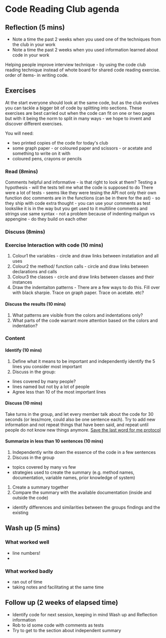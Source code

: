 # Code Reading Club agenda

## Reflection (5 mins)
- Note a time the past 2 weeks when you used one of the techniques from the club in your work
- Note a time the past 2 weeks when you used information learned about code in your work

Helping people improve interview technique - by using the code club reading technique instead of whote board for shared code reading exercise.
 order of items- in writing code.

## Exercises
At the start everyone should look at the same code, but as the club evolves you can tackle a bigger bit of code by splitting into sections. These exercises are best carried out when the code can fit on one or two pages but with it being the norm to split in many ways - we hope to invent and discover different exercises.

You will need:
- two printed copies of the code for today's club
- some graph paper - or coloured paper and scissors - or acetate and something to write on it with
- coloured pens, crayons or pencils

### Read (8mins) 
Comments helpful and informative - is that right to look at them?
Testing a hypothesis - will the tests tell me what the code is supposed to do
There were a lot of tests - seems like they were tesing the API not only their own
function doc comments are in the functions (can be in there for the ast) - so they ship with code
extra thought - you can use your comments as test
lookslike it is in the way but you get used to it
multiline comments and strings use same syntax - not a problem because of indenting
mailgun vs appengine - do they build on each other

### Discuss (8mins)

### Exercise Interaction with code (10 mins)
1. Colour1 the variables - circle and draw links between instatiation and all uses
1. Colour2 the method/ function calls - circle and draw links between declarations and calls
1. Colour3 the classes - circle and draw links between classes and their instances
1. Draw the indentaiton patterns - There are a few ways to do this. Fill over with black sharpie. Trace on graph paper. Trace on acetate. etc?

#### Discuss the results (10 mins)
1. What patterns are visible from the colors and indentations only?
1. What parts of the code warrant more attention based on the colors and indentation?

### Content

#### Identify (10 mins)
1. Define what it means to be important and independently identify the 5 lines you consider most important
1. Discuss in the group:
- lines covered by many people?
- lines named but not by a lot of people
- Agree less than 10 of the most important lines

#### Discuss (10 mins)
Take turns in the group, and let every member talk about the code for 30 seconds (or less/more, could also be one sentence each). Try to add new information and not repeat things that have been said, and repeat until people do not know new things anymore.
[Save the last word for me protocol](https://lead.nwp.org/knowledgebase/save-the-last-word-for-me-protocol/)

#### Summarize in less than 10 sentences (10 mins)
1. Independently write down the essence of the code in a few sentences
1. Discuss in the group
- topics covered by many vs few
- strategies used to create the summary (e.g. method names, documentation, variable names, prior knowledge of system)
1. Create a summary together
1. Compare the summary with the available documentation (inside and outside the code)
- identify differences and similarities between the groups findings and the existing


## Wash up (5 mins)
### What worked well
- line numbers!
-

### What worked badly
- ran out of time
- taking notes and facilitating at the same time

## Follow up (2 weeks of elapsed time)
- Identify code for next session, keeping in mind Wash up and Reflection information
- Rob to id some code with comments as tests
- Try to get to the section about independent summary

